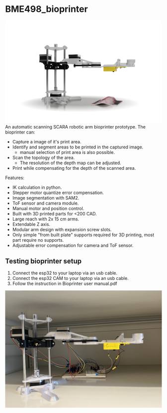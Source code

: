 # BME498_bioprinter
![](bioprinter_render.png)
An automatic scanning SCARA robotic arm bioprinter prototype. The bioprinter can:
- Capture a image of it's print area.
- Identify and segment areas to be printed in the captured image.
  - manual selection of print area is also possible.
- Scan the topology of the area.
  - The resolution of the depth map can be adjusted.
- Print while compensating for the depth of the scanned area.

Features:
- IK calculation in python.
- Stepper motor quantize error compensation.
- Image segmentation with SAM2.
- ToF sensor and camera module.
- Manual motor and position control.
- Built with 3D printed parts for <200 CAD.
- Large reach with 2x 15 cm arms.
- Extendable Z axis.
- Modular arm design with expansion screw slots.
- Only simple "from built plate" supports required for 3D printing, most part require no supports.
- Adjustable error compensation for camera and ToF sensor.



## Testing bioprinter setup
1. Connect the esp32 to your laptop via an usb cable.
2. Connect the esp32 CAM to your laptop via an usb cable.
3. Follow the instruction in Bioprinter user manual.pdf

![](bioprinter_photo.jpg)